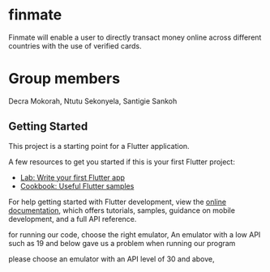 # finmate

Finmate will enable a user to directly transact money online across different countries with the use of verified cards. 

# Group members
Decra Mokorah, 
Ntutu Sekonyela, 
Santigie Sankoh


## Getting Started

This project is a starting point for a Flutter application.

A few resources to get you started if this is your first Flutter project:

- [Lab: Write your first Flutter app](https://docs.flutter.dev/get-started/codelab)
- [Cookbook: Useful Flutter samples](https://docs.flutter.dev/cookbook)

For help getting started with Flutter development, view the
[online documentation](https://docs.flutter.dev/), which offers tutorials,
samples, guidance on mobile development, and a full API reference.

for running our code, choose the right emulator, An emulator with a low API such as 19 and below gave us a problem when running our program

please choose an emulator with an API level of 30 and above, 
